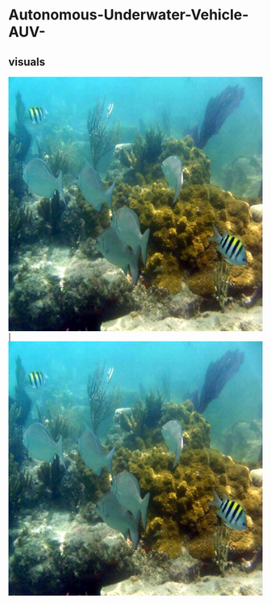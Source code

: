 # Autonomous-Underwater-Vehicle-AUV-
## visuals
![image](https://github.com/amandeep-yadav/Autonomous-Underwater-Vehicle-AUV-/blob/main/img/after.jpg) | ![image](https://github.com/amandeep-yadav/Autonomous-Underwater-Vehicle-AUV-/blob/main/img/after.jpg) 
